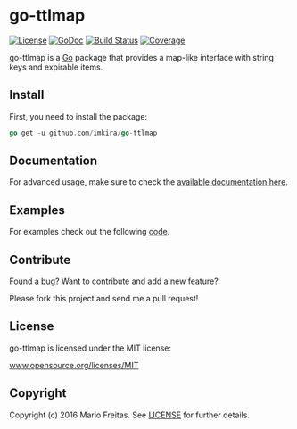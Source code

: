 # go-ttlmap

[![License](http://img.shields.io/badge/license-MIT-red.svg?style=flat)](https://github.com/imkira/go-ttlmap/blob/master/LICENSE.txt)
[![GoDoc](https://godoc.org/github.com/imkira/go-ttlmap?status.svg)](https://godoc.org/github.com/imkira/go-ttlmap)
[![Build Status](http://img.shields.io/travis/imkira/go-ttlmap.svg?style=flat)](https://travis-ci.org/imkira/go-ttlmap)
[![Coverage](http://img.shields.io/codecov/c/github/imkira/go-ttlmap.svg?style=flat)](https://codecov.io/github/imkira/go-ttlmap)

go-ttlmap is a [Go](http://golang.org) package that provides a map-like
interface with string keys and expirable items.

## Install

First, you need to install the package:

```go
go get -u github.com/imkira/go-ttlmap
```

## Documentation

For advanced usage, make sure to check the
[available documentation here](http://godoc.org/github.com/imkira/go-ttlmap).

## Examples

For examples check out the following
[code](http://github.com/imkira/go-ttlmap/tree/master/examples).

## Contribute

Found a bug? Want to contribute and add a new feature?

Please fork this project and send me a pull request!

## License

go-ttlmap is licensed under the MIT license:

www.opensource.org/licenses/MIT

## Copyright

Copyright (c) 2016 Mario Freitas. See
[LICENSE](http://github.com/imkira/go-ttlmap/blob/master/LICENSE)
for further details.
